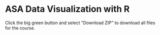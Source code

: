 # ASA Data Visualization with R

Click the big green button and select "Download ZIP" to download all files for the course.
